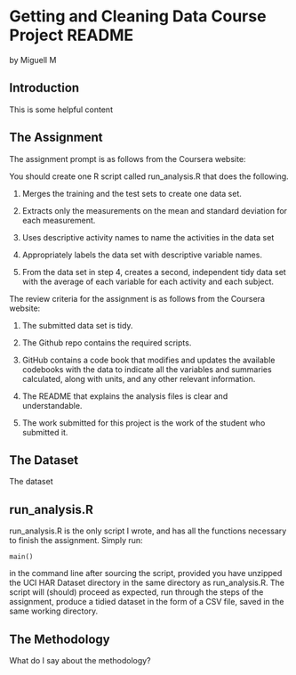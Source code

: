 # Getting and Cleaning Data Course Project README

by Miguell M


## Introduction

This is some helpful content


## The Assignment

The assignment prompt is as follows from the Coursera website:

You should create one R script called run_analysis.R that does the following.

1. Merges the training and the test sets to create one data set.

2. Extracts only the measurements on the mean and standard deviation for each measurement.

3. Uses descriptive activity names to name the activities in the data set

4. Appropriately labels the data set with descriptive variable names.

5. From the data set in step 4, creates a second, independent tidy data set with the average of each variable for each activity and each subject.


The review criteria for the assignment is as follows from the Coursera website:

1. The submitted data set is tidy.

2. The Github repo contains the required scripts.

3. GitHub contains a code book that modifies and updates the available codebooks with the data to indicate all the variables and summaries calculated, along with units, and any other relevant information.

4. The README that explains the analysis files is clear and understandable.

5. The work submitted for this project is the work of the student who submitted it.


## The Dataset

The dataset 



## run_analysis.R

run_analysis.R is the only script I wrote, and has all the functions necessary to finish the assignment. Simply run:

`
main()
`

in the command line after sourcing the script, provided you have unzipped the UCI HAR Dataset directory in the same directory as run_analysis.R. The script will (should) proceed as expected, run through the steps of the assignment, produce a tidied dataset in the form of a CSV file, saved in the same working directory.


## The Methodology

What do I say about the methodology?